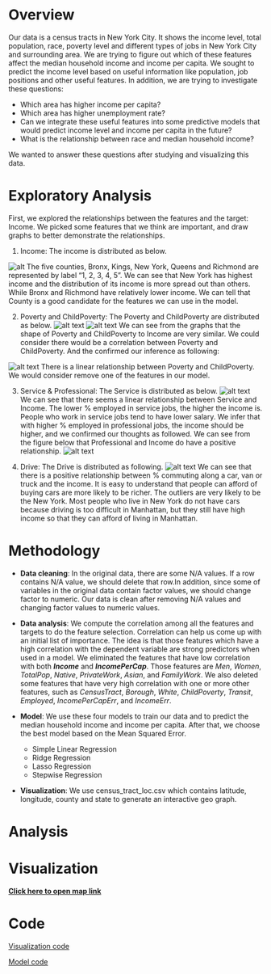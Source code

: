 # Overview
  Our data is a census tracts in New York City. It shows the income level, total population, race, poverty level and different types of jobs in New York City and surrounding area. We are trying to figure out which of these features affect the median household income and income per capita. We sought to predict the income level based on useful information like population, job positions and other useful features. In addition, we are trying to investigate these questions:
  - Which area has higher income per capita?
  - Which area has higher unemployment rate?
  - Can we integrate these useful features into some predictive models that would predict income level and income per capita in the future?
  - What is the relationship between race and median household income?

  We wanted to answer these questions after studying and visualizing this data.

# Exploratory Analysis
First, we explored the relationships between the features and the target: Income. We picked some features that we think are important, and draw graphs to better demonstrate the relationships. 

1) Income: The income is distributed as below.
  
![alt](https://i.imgur.com/0RmZxp9.png)
The five counties, Bronx, Kings, New York, Queens and Richmond are represented by label “1, 2, 3, 4, 5”. We can see that New York has highest income and the distribution of its income is more spread out than others. While Bronx and Richmond have relatively lower income. We can tell that County is a good candidate for the features we can use in the model.

2) Poverty and ChildPoverty: The Poverty and ChildPoverty are distributed as below.
![alt text](https://i.imgur.com/FoQQdtr.png)
![alt text](https://i.imgur.com/Km5oqIz.png)
We can see from the graphs that the shape of Poverty and ChildPoverty to Income are very similar. We could consider there would be a correlation between Poverty and ChildPoverty. And the confirmed our inference as following:

![alt text](https://i.imgur.com/C95WzQv.png)
There is a linear relationship between Poverty and ChildPoverty. We would consider remove one of the features in our model.

3) Service & Professional: The Service is distributed as below.
![alt text](https://i.imgur.com/0FRB7rY.png)
We can see that there seems a linear relationship between Service and Income. The lower % employed in service jobs, the higher the income is. People who work in service jobs tend to have lower salary. We infer that with higher % employed in professional jobs, the income should be higher, and we confirmed our thoughts as followed. We can see from the figure below that Professional and Income do have a positive relationship.
![alt text](https://i.imgur.com/o4t62r7.png)

4) Drive: The Drive is distributed as following.
![alt text](https://i.imgur.com/xA68cJi.png)
We can see that there is a positive relationship between % commuting along a car, van or truck and the income. It is easy to understand that people can afford of buying cars are more likely to be richer. The outliers are very likely to be the New York. Most people who live in New York do not have cars because driving is too difficult in Manhattan, but they still have high income so that they can afford of living in Manhattan.


# Methodology
  - **Data cleaning**: In the original data, there are some N/A values. If a row contains N/A value, we should delete that row.In addition, since some of variables in the original data contain factor values, we should change factor to numeric. Our data is clean after removing N/A values and changing factor values to numeric values.

  - **Data analysis**: We compute the correlation among all the features and targets to do the feature selection. Correlation can help us come up with an initial list of importance. The idea is that those features which have a high correlation with the dependent variable are strong predictors when used in a model. We eliminated the features that have low correlation with both **_Income_** and **_IncomePerCap_**. Those features are _Men_, _Women_, _TotalPop_, _Native_, _PrivateWork_, _Asian_, and _FamilyWork_. We also deleted some features that have very high correlation with one or more other features, such as _CensusTract_, _Borough_, _White_, _ChildPoverty_, _Transit_, _Employed_, _IncomePerCapErr_, and _IncomeErr_.

  - **Model**: We use these four models to train our data and to predict the median household income and income per capita. After that, we choose the best model based on the Mean Squared Error.
    - Simple Linear Regression
    - Ridge Regression
    - Lasso Regression
    - Stepwise Regression<br />
    
  - **Visualization**: We use census_tract_loc.csv which contains latitude, longitude, county and state to generate an interactive geo graph.

# Analysis

# Visualization
  [**Click here to open map link**](https://kzhang49.github.io/data2020-midterm-project/map.html)


# Code
  [Visualization code](https://github.com/kzhang49/data2020-midterm-project/blob/master/geograph.Rmd)
  
  [Model code](https://github.com/kzhang49/data2020-midterm-project/blob/master/midterm_project.Rmd)
